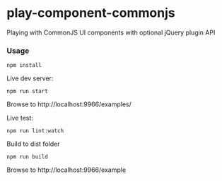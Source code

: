 # play-component-commonjs
Playing with CommonJS UI components with optional jQuery plugin API

### Usage
~~~~
npm install
~~~~

Live dev server:
~~~~
npm run start
~~~~
Browse to http://localhost:9966/examples/

Live test:
~~~~
npm run lint:watch
~~~~

Build to dist folder
~~~~
npm run build
~~~~

Browse to http://localhost:9966/example
